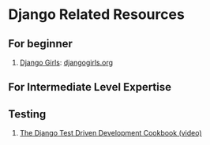 # Django Related Resources

## For beginner
1. [Django Girls](https://tutorial.djangogirls.org/en/): [djangogirls.org](https://djangogirls.org/)

## For Intermediate Level Expertise

##

## Testing
1. [The Django Test Driven Development Cookbook (video)](https://youtu.be/41ek3VNx_6Q)
